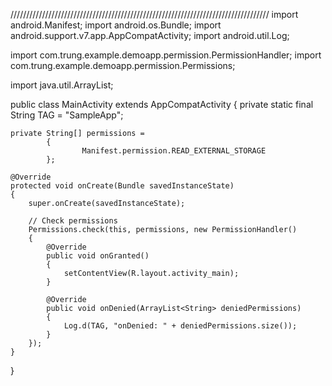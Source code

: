 //////////////////////////////////////////////////////////////////////////////////
import android.Manifest;
import android.os.Bundle;
import android.support.v7.app.AppCompatActivity;
import android.util.Log;

import com.trung.example.demoapp.permission.PermissionHandler;
import com.trung.example.demoapp.permission.Permissions;

import java.util.ArrayList;

public class MainActivity extends AppCompatActivity
{
    private static final String TAG = "SampleApp";

    private String[] permissions =
            {
                    Manifest.permission.READ_EXTERNAL_STORAGE
            };

    @Override
    protected void onCreate(Bundle savedInstanceState)
    {
        super.onCreate(savedInstanceState);

        // Check permissions
        Permissions.check(this, permissions, new PermissionHandler()
        {
            @Override
            public void onGranted()
            {
                setContentView(R.layout.activity_main);
            }

            @Override
            public void onDenied(ArrayList<String> deniedPermissions)
            {
                Log.d(TAG, "onDenied: " + deniedPermissions.size());
            }
        });
    }
}
